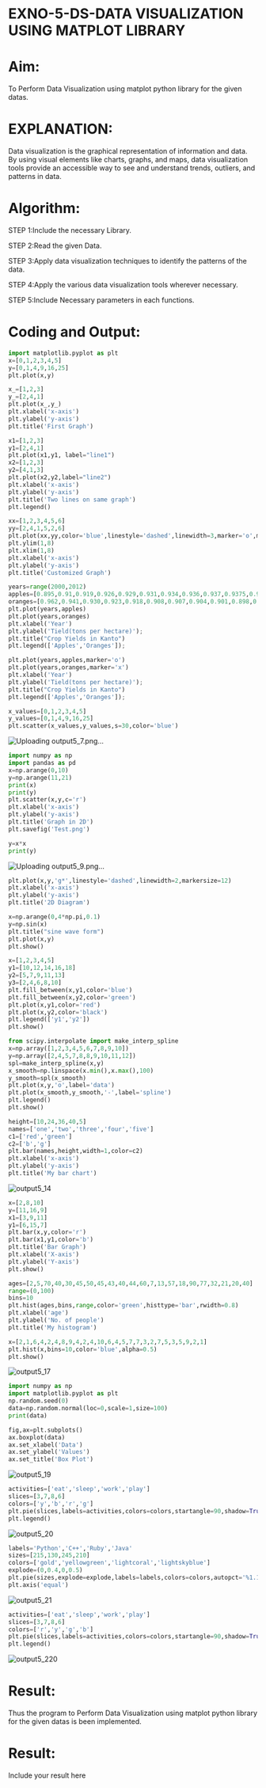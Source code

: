   # EXNO-5-DS-DATA VISUALIZATION USING MATPLOT LIBRARY

# Aim:
  To Perform Data Visualization using matplot python library for the given datas.

# EXPLANATION:
Data visualization is the graphical representation of information and data. By using visual elements like charts, graphs, and maps, data visualization tools provide an accessible way to see and understand trends, outliers, and patterns in data.

# Algorithm:
STEP 1:Include the necessary Library.

STEP 2:Read the given Data.

STEP 3:Apply data visualization techniques to identify the patterns of the data.

STEP 4:Apply the various data visualization tools wherever necessary.

STEP 5:Include Necessary parameters in each functions.

# Coding and Output:
```python
import matplotlib.pyplot as plt
x=[0,1,2,3,4,5]
y=[0,1,4,9,16,25]
plt.plot(x,y)
```

```python
x_=[1,2,3]
y_=[2,4,1]
plt.plot(x_,y_)
plt.xlabel('x-axis')
plt.ylabel('y-axis')
plt.title('First Graph')
```

```python
x1=[1,2,3]
y1=[2,4,1]
plt.plot(x1,y1, label="line1")
x2=[1,2,3]
y2=[4,1,3]
plt.plot(x2,y2,label="line2")
plt.xlabel('x-axis')
plt.ylabel('y-axis')
plt.title('Two lines on same graph')
plt.legend()
```

```python
xx=[1,2,3,4,5,6]
yy=[2,4,1,5,2,6]
plt.plot(xx,yy,color='blue',linestyle='dashed',linewidth=3,marker='o',markerfacecolor='red',markersize=12)
plt.ylim(1,8)
plt.xlim(1,8)
plt.xlabel('x-axis')
plt.ylabel('y-axis')
plt.title('Customized Graph')
```

```python
years=range(2000,2012)
apples=[0.895,0.91,0.919,0.926,0.929,0.931,0.934,0.936,0.937,0.9375,0.9372,0.939]
oranges=[0.962,0.941,0.930,0.923,0.918,0.908,0.907,0.904,0.901,0.898,0.9,0.896]
plt.plot(years,apples)
plt.plot(years,oranges)
plt.xlabel('Year')
plt.ylabel('Tield(tons per hectare)');
plt.title("Crop Yields in Kanto")
plt.legend(['Apples','Oranges']);
```

```python
plt.plot(years,apples,marker='o')
plt.plot(years,oranges,marker='x')
plt.xlabel('Year')
plt.ylabel('Tield(tons per hectare)');
plt.title("Crop Yields in Kanto")
plt.legend(['Apples','Oranges']);
```

```python
x_values=[0,1,2,3,4,5]
y_values=[0,1,4,9,16,25]
plt.scatter(x_values,y_values,s=30,color='blue')
```
![Uploading output5_7.png…]()

```python
import numpy as np
import pandas as pd
x=np.arange(0,10)
y=np.arange(11,21)
print(x)
print(y)
plt.scatter(x,y,c='r')
plt.xlabel('x-axis')
plt.ylabel('y-axis')
plt.title('Graph in 2D')
plt.savefig('Test.png')
```

```python
y=x*x
print(y)
```
![Uploading output5_9.png…]()

```python
plt.plot(x,y,'g*',linestyle='dashed',linewidth=2,markersize=12)
plt.xlabel('x-axis')
plt.ylabel('y-axis')
plt.title('2D Diagram')
```

```python
x=np.arange(0,4*np.pi,0.1)
y=np.sin(x)
plt.title("sine wave form")
plt.plot(x,y)
plt.show()
```

```python
x=[1,2,3,4,5]
y1=[10,12,14,16,18]
y2=[5,7,9,11,13]
y3=[2,4,6,8,10]
plt.fill_between(x,y1,color='blue')
plt.fill_between(x,y2,color='green')
plt.plot(x,y1,color='red')
plt.plot(x,y2,color='black')
plt.legend(['y1','y2'])
plt.show()
```

```python
from scipy.interpolate import make_interp_spline
x=np.array([1,2,3,4,5,6,7,8,9,10])
y=np.array([2,4,5,7,8,8,9,10,11,12])
spl=make_interp_spline(x,y)
x_smooth=np.linspace(x.min(),x.max(),100)
y_smooth=spl(x_smooth)
plt.plot(x,y,'o',label='data')
plt.plot(x_smooth,y_smooth,'-',label='spline')
plt.legend()
plt.show()
```

```python
height=[10,24,36,40,5]
names=['one','two','three','four','five']
c1=['red','green']
c2=['b','g']
plt.bar(names,height,width=1,color=c2)
plt.xlabel('x-axis')
plt.ylabel('y-axis')
plt.title('My bar chart')
```
![output5_14](https://github.com/KesavDeepak/EXNO-5-DS/assets/139336019/8858c987-78b9-47f1-a501-95bc5b91327d)

```python
x=[2,8,10]
y=[11,16,9]
x1=[3,9,11]
y1=[6,15,7]
plt.bar(x,y,color='r')
plt.bar(x1,y1,color='b')
plt.title('Bar Graph')
plt.xlabel('X-axis')
plt.ylabel('Y-axis')
plt.show()
```

```python
ages=[2,5,70,40,30,45,50,45,43,40,44,60,7,13,57,18,90,77,32,21,20,40]
range=(0,100)
bins=10
plt.hist(ages,bins,range,color='green',histtype='bar',rwidth=0.8)
plt.xlabel('age')
plt.ylabel('No. of people')
plt.title('My histogram')
```

```python
x=[2,1,6,4,2,4,8,9,4,2,4,10,6,4,5,7,7,3,2,7,5,3,5,9,2,1]
plt.hist(x,bins=10,color='blue',alpha=0.5)
plt.show()
```
![output5_17](https://github.com/KesavDeepak/EXNO-5-DS/assets/139336019/a946ffa4-b763-43bb-846a-585771b40e1a)

```python
import numpy as np
import matplotlib.pyplot as plt
np.random.seed(0)
data=np.random.normal(loc=0,scale=1,size=100)
print(data)
```

```python
fig,ax=plt.subplots()
ax.boxplot(data)
ax.set_xlabel('Data')
ax.set_ylabel('Values')
ax.set_title('Box Plot')
```
![output5_19](https://github.com/KesavDeepak/EXNO-5-DS/assets/139336019/945f0a21-db8f-463a-a121-0e82d47576fe)

```python
activities=['eat','sleep','work','play']
slices=[3,7,8,6]
colors=['y','b','r','g']
plt.pie(slices,labels=activities,colors=colors,startangle=90,shadow=True,explode=(0,0,0.1,0),radius=1.0,autopct='%1.1f%%')
plt.legend()
```
![output5_20](https://github.com/KesavDeepak/EXNO-5-DS/assets/139336019/0db5d8c9-88c7-4dd6-b68e-d05bfa326440)

```python
labels='Python','C++','Ruby','Java'
sizes=[215,130,245,210]
colors=['gold','yellowgreen','lightcoral','lightskyblue']
explode=(0,0.4,0,0.5)
plt.pie(sizes,explode=explode,labels=labels,colors=colors,autopct='%1.1f%%',shadow=True)
plt.axis('equal')
```
![output5_21](https://github.com/KesavDeepak/EXNO-5-DS/assets/139336019/0a838023-ff37-4aa2-85d8-892142506684)

```python
activities=['eat','sleep','work','play']
slices=[3,7,8,6]
colors=['r','y','g','b']
plt.pie(slices,labels=activities,colors=colors,startangle=90,shadow=True,explode=(0,0,0.1,0),radius=1.2,autopct='%1.1f%%')
plt.legend()
```
![output5_22](https://github.com/KesavDeepak/EXNO-5-DS/assets/139336019/9f60b512-3bd9-4e46-a24a-1afc393e22ca)0

# Result:
Thus the program to Perform Data Visualization using matplot python library for the given datas is been implemented.






# Result:
 Include your result here

